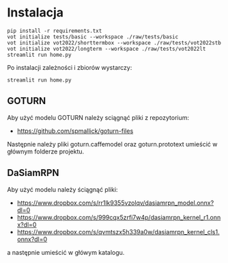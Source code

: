 # Instalacja

```commandline
pip install -r requirements.txt
vot initialize tests/basic --workspace ./raw/tests/basic
vot initialize vot2022/shorttermbox --workspace ./raw/tests/vot2022stb
vot initialize vot2022/longterm --workspace ./raw/tests/vot2022lt
streamlit run home.py
```

Po instalacji zależności i zbiorów wystarczy:
```commandline
streamlit run home.py
```

## GOTURN

Aby użyć modelu GOTURN należy sciągnąć pliki z repozytorium:
- https://github.com/spmallick/goturn-files

Następnie należy pliki goturn.caffemodel oraz goturn.prototext umieścić w głównym folderze projektu.

## DaSiamRPN

Aby użyć modelu należy ściągnąć pliki:
- https://www.dropbox.com/s/rr1lk9355vzolqv/dasiamrpn_model.onnx?dl=0
- https://www.dropbox.com/s/999cqx5zrfi7w4p/dasiamrpn_kernel_r1.onnx?dl=0
- https://www.dropbox.com/s/qvmtszx5h339a0w/dasiamrpn_kernel_cls1.onnx?dl=0

a następnie umieścić w główym katalogu.
